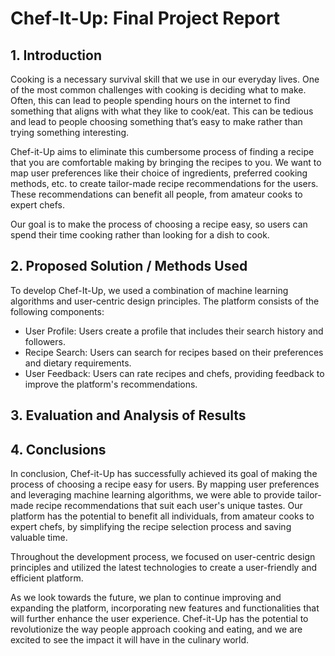 
# Chef-It-Up: Final Project Report

## 1. Introduction

Cooking is a necessary survival skill that we use in our everyday lives. One of the most common challenges with cooking is deciding what to make. Often, this can lead to people spending hours on the internet to find something that aligns with what they like to cook/eat. This can be tedious and lead to people choosing something that’s easy to make rather than trying something interesting.

Chef-it-Up aims to eliminate this cumbersome process of finding a recipe that you are comfortable making by bringing the recipes to you. We want to map user preferences like their choice of ingredients, preferred cooking methods, etc. to create tailor-made recipe recommendations for the users. These recommendations can benefit all people, from amateur cooks to expert chefs.

Our goal is to make the process of choosing a recipe easy, so users can spend their time cooking rather than looking for a dish to cook.

## 2. Proposed Solution / Methods Used

To develop Chef-It-Up, we used a combination of machine learning algorithms and user-centric design principles. The platform consists of the following components:

- User Profile: Users create a profile that includes their search history and followers.
- Recipe Search: Users can search for recipes based on their preferences and dietary requirements. 
- User Feedback: Users can rate recipes and chefs, providing feedback to improve the platform's recommendations.

## 3. Evaluation and Analysis of Results



## 4. Conclusions

In conclusion, Chef-it-Up has successfully achieved its goal of making the process of choosing a recipe easy for users. By mapping user preferences and leveraging machine learning algorithms, we were able to provide tailor-made recipe recommendations that suit each user's unique tastes. Our platform has the potential to benefit all individuals, from amateur cooks to expert chefs, by simplifying the recipe selection process and saving valuable time.

Throughout the development process, we focused on user-centric design principles and utilized the latest technologies to create a user-friendly and efficient platform. 

As we look towards the future, we plan to continue improving and expanding the platform, incorporating new features and functionalities that will further enhance the user experience. Chef-it-Up has the potential to revolutionize the way people approach cooking and eating, and we are excited to see the impact it will have in the culinary world.
